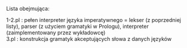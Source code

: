 Lista obejmująca:

1-2.pl : pełen interpreter języka imperatywnego = lekser (z poprzedniej listy), parser (z użyciem gramatyki w Prologu), interpreter (zaimplementowany przez wykładowcę)  
3.pl : konstrukcja gramatyk akceptujących słowa z danych języków
